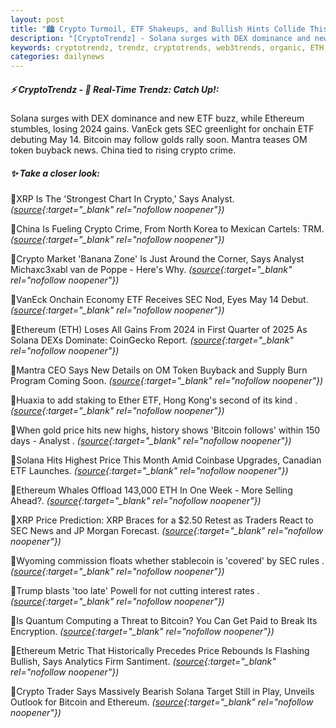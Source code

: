 ```yaml
---
layout: post
title: "🏙️ Crypto Turmoil, ETF Shakeups, and Bullish Hints Collide This Week"
description: "[CryptoTrendz] - Solana surges with DEX dominance and new ETF buzz, while Ethereum stumbles, losing 2024 gains. VanEck gets SEC greenlight for onchain ETF debuting May 14. Bitcoin may follow golds rally soon. Mantra teases OM token buyback news. China tied to rising crypto crime."
keywords: cryptotrendz, trendz, cryptotrends, web3trends, organic, ETH, Crypto, Ethereum, Korea, SEC, Token, Analyst, XRP, Bitcoin, stablecoin, CEO, Market, Quantum
categories: dailynews
---
```


##### ⚡ CryptoTrendz - 📌 *Real-Time Trendz: Catch Up!:*

Solana surges with DEX dominance and new ETF buzz, while Ethereum stumbles, losing 2024 gains. VanEck gets SEC greenlight for onchain ETF debuting May 14. Bitcoin may follow golds rally soon. Mantra teases OM token buyback news. China tied to rising crypto crime.

##### ✨ *Take a closer look:*


🔹XRP Is The 'Strongest Chart In Crypto,' Says Analyst. *([source](https://s.avyag.com/j0q9){:target="_blank" rel="nofollow noopener"})*

🔹China Is Fueling Crypto Crime, From North Korea to Mexican Cartels: TRM. *([source](https://s.avyag.com/1cde){:target="_blank" rel="nofollow noopener"})*

🔹Crypto Market 'Banana Zone' Is Just Around the Corner, Says Analyst Michaxc3xabl van de Poppe - Here's Why. *([source](https://s.avyag.com/06vp){:target="_blank" rel="nofollow noopener"})*

🔹VanEck Onchain Economy ETF Receives SEC Nod, Eyes May 14 Debut. *([source](https://s.avyag.com/6cvf){:target="_blank" rel="nofollow noopener"})*

🔹Ethereum (ETH) Loses All Gains From 2024 in First Quarter of 2025 As Solana DEXs Dominate: CoinGecko Report. *([source](https://s.avyag.com/b94a){:target="_blank" rel="nofollow noopener"})*

🔹Mantra CEO Says New Details on OM Token Buyback and Supply Burn Program Coming Soon. *([source](https://s.avyag.com/1jic){:target="_blank" rel="nofollow noopener"})*

🔹Huaxia to add staking to Ether ETF, Hong Kong's second of its kind . *([source](https://s.avyag.com/s6u6){:target="_blank" rel="nofollow noopener"})*

🔹When gold price hits new highs, history shows 'Bitcoin follows' within 150 days - Analyst . *([source](https://s.avyag.com/wp1o){:target="_blank" rel="nofollow noopener"})*

🔹Solana Hits Highest Price This Month Amid Coinbase Upgrades, Canadian ETF Launches. *([source](https://s.avyag.com/cn36){:target="_blank" rel="nofollow noopener"})*

🔹Ethereum Whales Offload 143,000 ETH In One Week - More Selling Ahead?. *([source](https://s.avyag.com/axam){:target="_blank" rel="nofollow noopener"})*

🔹XRP Price Prediction: XRP Braces for a $2.50 Retest as Traders React to SEC News and JP Morgan Forecast. *([source](https://s.avyag.com/npwq){:target="_blank" rel="nofollow noopener"})*

🔹Wyoming commission floats whether stablecoin is 'covered' by SEC rules . *([source](https://s.avyag.com/xrze){:target="_blank" rel="nofollow noopener"})*

🔹Trump blasts 'too late' Powell for not cutting interest rates . *([source](https://s.avyag.com/fotu){:target="_blank" rel="nofollow noopener"})*

🔹Is Quantum Computing a Threat to Bitcoin? You Can Get Paid to Break Its Encryption. *([source](https://s.avyag.com/bynp){:target="_blank" rel="nofollow noopener"})*

🔹Ethereum Metric That Historically Precedes Price Rebounds Is Flashing Bullish, Says Analytics Firm Santiment. *([source](https://s.avyag.com/h0bv){:target="_blank" rel="nofollow noopener"})*

🔹Crypto Trader Says Massively Bearish Solana Target Still in Play, Unveils Outlook for Bitcoin and Ethereum. *([source](https://s.avyag.com/xr3v){:target="_blank" rel="nofollow noopener"})*
